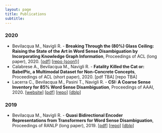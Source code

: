 ```yaml
---
layout: page
title: Publications
subtitle: 
---
```


### 2020
 - Bevilacqua M., Navigli R. - **Breaking Through the (80%) Glass Ceiling: Raising the State of the Art in Word Sense Disambiguation by Incorporating Knowledge Graph Information**, Proceedings of ACL (long paper), 2020. [[pdf](/pdf/2020-EWISER-BevilacquaNavigli-ACL.pdf)] [[repo (soon!)](https://github.com/SapienzaNLP/ewiser)]
- Calabrese A., Bevilacqua M., Navigli R. - **Fatality Killed the Cat or: BabelPic, a Multimodal Dataset for Non-Concrete Concepts**, Proceedings of ACL (short paper), 2020. [pdf TBA] [repo TBA]
- Lacerra C., Bevilacqua M., Pasini T., Navigli R. -  **CSI: A Coarse Sense Inventory for 85% Word Sense Disambiguation**, Proceedings of AAAI, 2020. [[website](https://sapienzanlp.github.io/csi/)] [[pdf](/pdf/2020-CSI-LacerraEtAl-AAAI.pdf)] [[repo](https://github.com/SapienzaNLP/csi_code)] [[dblp](https://dblp.uni-trier.de/rec/bibtex/conf/aaai/LacerraBPN20)]

### 2019
- Bevilacqua M., Navigli R. - **Quasi Bidirectional Encoder Representations from Transformers for Word Sense Disambiguation**, Proceedings of RANLP (long paper), 2019. [[pdf](/pdf/2020-QBERT-BevilacquaNavigli-RANLP.pdf)] [[repo](https://github.com/mbevila/qbert)] [[dblp](https://dblp.uni-trier.de/rec/bibtex/conf/ranlp/BevilacquaN19)]

